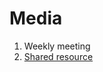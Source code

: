 # Media
1. Weekly meeting
2. [Shared resource](https://github.com/Furiends/Media/blob/main/resource.md)
